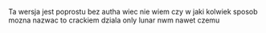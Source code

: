 Ta wersja jest poprostu bez autha wiec nie wiem czy w jaki kolwiek sposob mozna nazwac to crackiem dziala only lunar nwm nawet czemu
